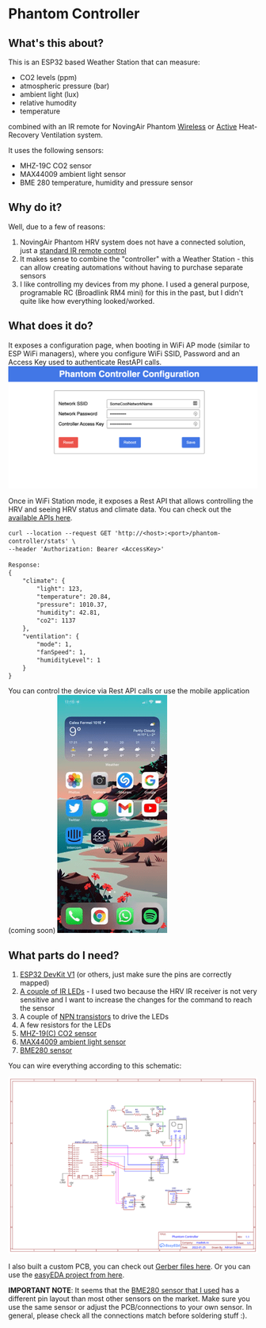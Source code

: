 # Phantom Controller

## What's this about?

This is an ESP32 based Weather Station that can measure:
- CO2 levels (ppm)
- atmospheric pressure (bar)
- ambient light (lux)
- relative humodity
- temperature

combined with an IR remote for NovingAir Phantom [Wireless](https://ventilatie-recuperare.ro/produs/recuperator-de-caldura-novingair-phantom-wireless) or [Active](https://ventilatie-recuperare.ro/produs/recuperator-de-caldura-novingair-phantom-active/) Heat-Recovery Ventilation system.

It uses the following sensors:
- MHZ-19C CO2 sensor
- MAX44009 ambient light sensor
- BME 280 temperature, humidity and pressure sensor


## Why do it?

Well, due to a few of reasons:
1. NovingAir Phantom HRV system does not have a connected solution, just a [standard IR remote control](https://ventilatie-recuperare.ro/produs/telecomanda-tc-phantom-active/)
2. It makes sense to combine the "controller" with a Weather Station - this can allow creating automations without having to purchase separate sensors
3. I like controlling my devices from my phone. I used a general purpose, programable RC (Broadlink RM4 mini) for this in the past, but I didn't quite like how everything looked/worked.

## What does it do?

It exposes a configuration page, when booting in WiFi AP mode (similar to ESP WiFi managers), where you configure WiFi SSID, Password and an Access Key used to authenticate RestAPI calls.
![Configuration](./resources/demo/ControllerConfig.png?raw=true)

Once in WiFi Station mode, it exposes a Rest API that allows controlling the HRV and seeing HRV status and climate data. You can check out the [available APIs here](./src/components/RestApi.cpp).
```
curl --location --request GET 'http://<host>:<port>/phantom-controller/stats' \
--header 'Authorization: Bearer <AccessKey>'

Response:
{
    "climate": {
        "light": 123,
        "temperature": 20.84,
        "pressure": 1010.37,
        "humidity": 42.81,
        "co2": 1137
    },
    "ventilation": {
        "mode": 1,
        "fanSpeed": 1,
        "humidityLevel": 1
    }
}
```

You can control the device via Rest API calls or use the mobile application (coming soon)
![App Demo](./resources/demo/app-demo.gif?raw=true)

## What parts do I need?

1. [ESP32 DevKit V1](https://www.banggood.com/Geekcreit-ESP32-WiFi+bluetooth-Development-Board-Ultra-Low-Power-Consumption-Dual-Cores-Pins-Unsoldered-p-1214159.html?cur_warehouse=CN) (or others, just make sure the pins are correctly mapped)
2. [A couple of IR LEDs](https://www.tme.eu/ro/details/tsal6100-as12z/diode-led-ir/vishay/) - I used two because the HRV IR receiver is not very sensitive and I want to increase the changes for the command to reach the sensor
3. A couple of [NPN transistors](https://www.tme.eu/ro/details/2n5551/tranzistori-tht-npn/diotec-semiconductor/) to drive the LEDs
4. A few resistors for the LEDs
5. [MHZ-19(C) CO2 sensor](https://www.banggood.com/MH-Z19-MH-Z19C-IR-Infrared-CO2-Sensor-Module-Carbon-Dioxide-Gas-Sensor-NDIR-for-CO2-Monitor-400-5000ppm-UART-PWM-Output-MH-Z19C-p-1788261.html?cur_warehouse=CN)
6. [MAX44009 ambient light sensor](https://www.sigmanortec.ro/Modul-lumina-ambientala-GY-49-MAX44009-4-pini-p136248887)
7. [BME280 sensor](https://www.banggood.com/CJMCU-280E-BME280-High-Precision-Atmospheric-Pressure-Sensor-Module-Board-p-1897807.html?rmmds=myorder&cur_warehouse=CN)

You can wire everything according to this schematic:

![Schematic](./resources/schematic/Schematic_PhantomController.svg?raw=true)

I also built a custom PCB, you can check out [Gerber files here](./resources/gerber/Gerber_PhantomController.zip). Or you can use the [easyEDA project from here](./resources/easyEDA/PhantomController).

**IMPORTANT NOTE**: It seems that the [BME280 sensor that I used](https://www.banggood.com/CJMCU-280E-BME280-High-Precision-Atmospheric-Pressure-Sensor-Module-Board-p-1897807.html?rmmds=myorder&cur_warehouse=CN) has a different pin layout than most other sensors on the market. Make sure you use the same sensor or adjust the PCB/connections to your own sensor. In general, please check all the connections match before soldering stuff :).
